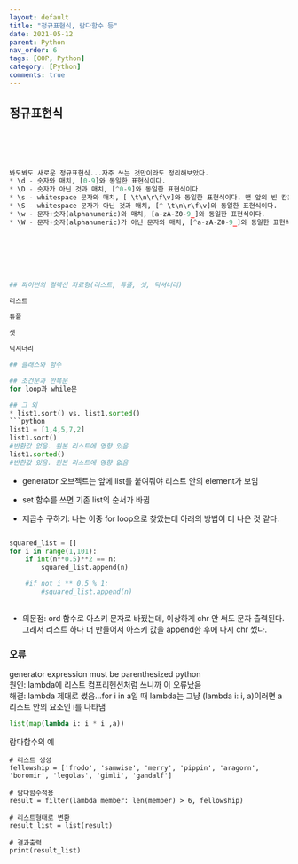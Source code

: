 ```yaml
---
layout: default
title: "정규표현식, 람다함수 등" 
date: 2021-05-12
parent: Python
nav_order: 6
tags: [OOP, Python]
category: [Python]
comments: true
---
```




## 정규표현식

```python





봐도봐도 새로운 정규표현식...자주 쓰는 것만이라도 정리해보았다.
* \d - 숫자와 매치, [0-9]와 동일한 표현식이다.
* \D - 숫자가 아닌 것과 매치, [^0-9]와 동일한 표현식이다.
* \s - whitespace 문자와 매치, [ \t\n\r\f\v]와 동일한 표현식이다. 맨 앞의 빈 칸은 공백문자(space)를 의미한다.
* \S - whitespace 문자가 아닌 것과 매치, [^ \t\n\r\f\v]와 동일한 표현식이다.
* \w - 문자+숫자(alphanumeric)와 매치, [a-zA-Z0-9_]와 동일한 표현식이다.
* \W - 문자+숫자(alphanumeric)가 아닌 문자와 매치, [^a-zA-Z0-9_]와 동일한 표현식이다.







## 파이썬의 컬렉션 자료형(리스트, 튜플, 셋, 딕셔너리)

리스트

튜플

셋

딕셔너리

## 클래스와 함수

## 조건문과 반복문
for loop과 while문

## 그 외
* list1.sort() vs. list1.sorted()
```python
list1 = [1,4,5,7,2]
list1.sort()
#반환값 없음. 원본 리스트에 영향 있음
list1.sorted()
#반환값 있음. 원본 리스트에 영향 없음
```

* generator 오브젝트는 앞에 list를 붙여줘야 리스트 안의 element가 보임

* set 함수를 쓰면 기존 list의 순서가 바뀜


* 제곱수 구하기: 나는 이중 for loop으로 찾았는데 아래의 방법이 더 나은 것 같다.
```python

squared_list = []
for i in range(1,101):
    if int(n**0.5)**2 == n:
        squared_list.append(n)

    #if not i ** 0.5 % 1:
        #squared_list.append(n)
    
```

* 의문점: ord 함수로 아스키 문자로 바꿨는데, 이상하게 chr 안 써도 문자 출력된다. 그래서 리스트 하나 더 만들어서 아스키 값을 append한 후에 다시 chr 썼다.

### 오류
generator expression must be parenthesized python<br>
원인: lambda에 리스트 컴프리헨션처럼 쓰니까 이 오류났음<br>
해결: lambda 제대로 썼음...for i in a일 때 lambda는 그냥 (lambda i: i, a)이러면 a리스트 안의 요소인 i를 나타냄
```python
list(map(lambda i: i * i ,a))
```



람다함수의 예

```
# 리스트 생성
fellowship = ['frodo', 'samwise', 'merry', 'pippin', 'aragorn', 'boromir', 'legolas', 'gimli', 'gandalf']

# 람다함수적용
result = filter(lambda member: len(member) > 6, fellowship)

# 리스트형태로 변환
result_list = list(result)

# 결과출력
print(result_list)
```